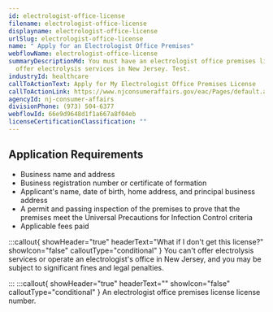 ```yaml
---
id: electrologist-office-license
filename: electrologist-office-license
displayname: electrologist-office-license
urlSlug: electrologist-office-license
name: " Apply for an Electrologist Office Premises"
webflowName: electrologist-office-license
summaryDescriptionMd: You must have an electrologist office premises license to
  offer electrolysis services in New Jersey. Test.
industryId: healthcare
callToActionText: Apply for My Electrologist Office Premises License
callToActionLink: https://www.njconsumeraffairs.gov/eac/Pages/default.aspx
agencyId: nj-consumer-affairs
divisionPhone: (973) 504-6377
webflowId: 66e9d9648d1f1a667a8f04eb
licenseCertificationClassification: ""
---
```


## Application Requirements

- Business name and address
- Business registration number or certificate of formation
- Applicant's name, date of birth, home address, and principal business address
- A permit and passing inspection of the premises to prove that the premises meet the Universal Precautions for Infection Control criteria
- Applicable fees paid

:::callout{ showHeader="true" headerText="What if I don't get this license?" showIcon="false" calloutType="conditional" }
You can't offer electrolysis services or operate an electrologist's office in New Jersey, and you may be subject to significant fines and legal penalties.

:::
:::callout{ showHeader="true" headerText="" showIcon="false" calloutType="conditional" }
An electrologist office premises license license number.
